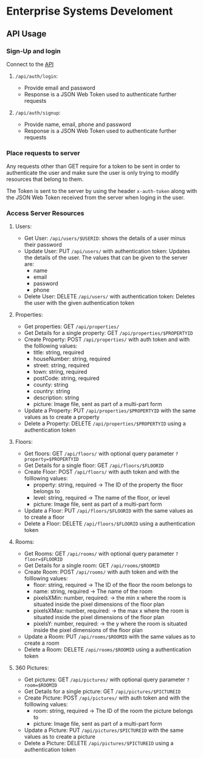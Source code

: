 # Enterprise Systems Develoment

## API Usage

### Sign-Up and login

Connect to the [API](https://three-sixty-rooms-bnu.herokuapp.com/)

1. `/api/auth/login`:
    * Provide email and password
    * Response is a JSON Web Token used to authenticate further requests

2. `/api/auth/signup`:
    * Provide name, email, phone and password
    * Response is a JSON Web Token used to authenticate further requests

### Place requests to server

Any requests other than GET require for a token to be sent in order to authenticate the user and make sure the user is only trying to modify resources that belong to them.

The Token is sent to the server by using the header `x-auth-token` along with the JSON Web Token received from the server when loging in the user.

### Access Server Resources

1. Users:
    * Get User: `/api/users/$USERID`: shows the details of a user minus their password
    * Update User: PUT `/api/users/` with authentication token: Updates the details of the user. The values that can be given to the server are:
        * name
        * email
        * password
        * phone
    * Delete User: DELETE `/api/users/` with authentication token: Deletes the user with the given authentication token

2. Properties:
    * Get properties: GET `/api/properties/`
    * Get Details for a single property: GET `/api/properties/$PROPERTYID`
    * Create Property: POST `/api/properties/` with auth token and with the folllowing values:
        * title: string, required
        * houseNumber: string, required
        * street: string, required
        * town: string, required
        * postCode: string, required
        * county: string
        * country: string
        * description: string
        * picture: Image file, sent as part of a multi-part form
    * Update a Property: PUT `/api/properties/$PROPERTYID` with the same values as to create a property
    * Delete a Property: DELETE `/api/properties/$PROPERTYID` using a authentication token

3. Floors:
    * Get floors: GET `/api/floors/` with optional query parameter `?property=$PROPERTYID`
    * Get Details for a single floor: GET `/api/floors/$FLOORID`
    * Create Floor: POST `/api/floors/` with auth token and with the folllowing values:
        * property: string, required -> The ID of the property the floor belongs to
        * level: string, required -> The name of the floor, or level
        * picture: Image file, sent as part of a multi-part form
    * Update a Floor: PUT `/api/floors/$FLOORID` with the same values as to create a floor
    * Delete a Floor: DELETE `/api/floors/$FLOORID` using a authentication token

4. Rooms:
    * Get Rooms: GET `/api/rooms/` with optional query parameter `?floor=$FLOORID`
    * Get Details for a single room: GET `/api/rooms/$ROOMID`
    * Create Room: POST `/api/rooms/` with auth token and with the folllowing values:
        * floor: string, required -> The ID of the floor the room belongs to
        * name: string, required -> The name of the room
        * pixelsXMin: number, required: -> the min x where the room is situated inside the pixel dimensions of the floor plan
        * pixelsXMax: number, required: -> the max x where the room is situated inside the pixel dimensions of the floor plan
        * pixelsY: number, required: -> the y where the room is situated inside the pixel dimensions of the floor plan
    * Update a Room: PUT `/api/rooms/$ROOMID` with the same values as to create a room
    * Delete a Room: DELETE `/api/rooms/$ROOMID` using a authentication token

5. 360 Pictures:
    * Get pictures: GET `/api/pictures/` with optional query parameter `?room=$ROOMID`
    * Get Details for a single picture: GET `/api/pictures/$PICTUREID`
    * Create Picture: POST `/api/pictures/` with auth token and with the folllowing values:
        * room: string, required -> The ID of the room the picture belongs to
        * picture: Image file, sent as part of a multi-part form
    * Update a Picture: PUT `/api/pictures/$PICTUREID` with the same values as to create a picture
    * Delete a Picture: DELETE `/api/pictures/$PICTUREID` using a authentication token